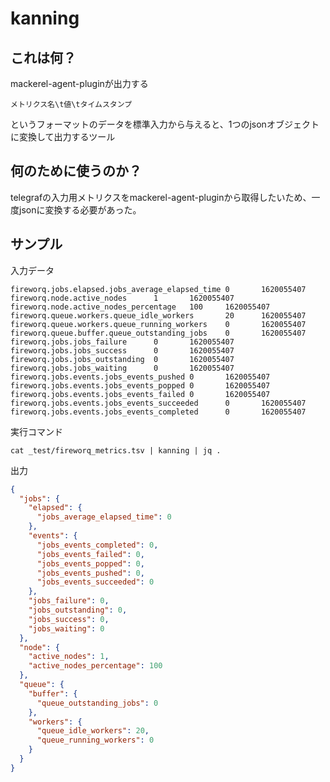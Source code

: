 # kanning

## これは何？

mackerel-agent-pluginが出力する

```
メトリクス名\t値\tタイムスタンプ
```

というフォーマットのデータを標準入力から与えると、1つのjsonオブジェクトに変換して出力するツール

## 何のために使うのか？

telegrafの入力用メトリクスをmackerel-agent-pluginから取得したいため、一度jsonに変換する必要があった。

## サンプル

入力データ

```text:_test/fireworq_metrics.tsv
fireworq.jobs.elapsed.jobs_average_elapsed_time 0       1620055407
fireworq.node.active_nodes      1       1620055407
fireworq.node.active_nodes_percentage   100     1620055407
fireworq.queue.workers.queue_idle_workers       20      1620055407
fireworq.queue.workers.queue_running_workers    0       1620055407
fireworq.queue.buffer.queue_outstanding_jobs    0       1620055407
fireworq.jobs.jobs_failure      0       1620055407
fireworq.jobs.jobs_success      0       1620055407
fireworq.jobs.jobs_outstanding  0       1620055407
fireworq.jobs.jobs_waiting      0       1620055407
fireworq.jobs.events.jobs_events_pushed 0       1620055407
fireworq.jobs.events.jobs_events_popped 0       1620055407
fireworq.jobs.events.jobs_events_failed 0       1620055407
fireworq.jobs.events.jobs_events_succeeded      0       1620055407
fireworq.jobs.events.jobs_events_completed      0       1620055407
```

実行コマンド

```shell
cat _test/fireworq_metrics.tsv | kanning | jq .
```

出力

```json
{
  "jobs": {
    "elapsed": {
      "jobs_average_elapsed_time": 0
    },
    "events": {
      "jobs_events_completed": 0,
      "jobs_events_failed": 0,
      "jobs_events_popped": 0,
      "jobs_events_pushed": 0,
      "jobs_events_succeeded": 0
    },
    "jobs_failure": 0,
    "jobs_outstanding": 0,
    "jobs_success": 0,
    "jobs_waiting": 0
  },
  "node": {
    "active_nodes": 1,
    "active_nodes_percentage": 100
  },
  "queue": {
    "buffer": {
      "queue_outstanding_jobs": 0
    },
    "workers": {
      "queue_idle_workers": 20,
      "queue_running_workers": 0
    }
  }
}

```